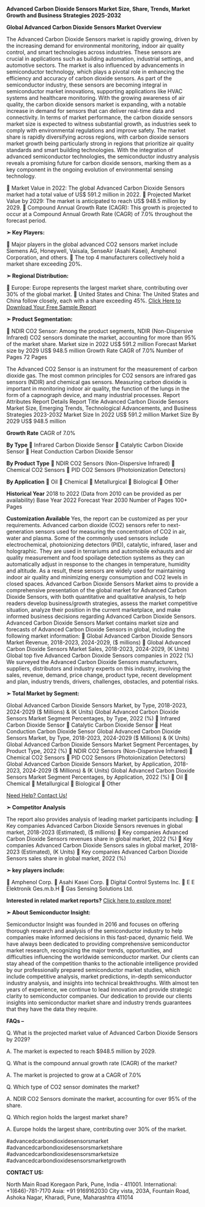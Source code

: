 **Advanced Carbon Dioxide Sensors Market Size, Share, Trends, Market Growth and Business Strategies 2025-2032**

**Global Advanced Carbon Dioxide Sensors Market Overview**

The Advanced Carbon Dioxide Sensors market is rapidly growing, driven by the increasing demand for environmental monitoring, indoor air quality control, and smart technologies across industries. These sensors are crucial in applications such as building automation, industrial settings, and automotive sectors. The market is also influenced by advancements in semiconductor technology, which plays a pivotal role in enhancing the efficiency and accuracy of carbon dioxide sensors.
As part of the semiconductor industry, these sensors are becoming integral in semiconductor market innovations, supporting applications like HVAC systems and healthcare monitoring. With the growing awareness of air quality, the carbon dioxide sensors market is expanding, with a notable increase in demand for sensors that can deliver real-time data and connectivity.
In terms of market performance, the carbon dioxide sensors market size is expected to witness substantial growth, as industries seek to comply with environmental regulations and improve safety. The market share is rapidly diversifying across regions, with carbon dioxide sensors market growth being particularly strong in regions that prioritize air quality standards and smart building technologies.
With the integration of advanced semiconductor technologies, the semiconductor industry analysis reveals a promising future for carbon dioxide sensors, marking them as a key component in the ongoing evolution of environmental sensing technology.

	Market Value in 2022: The global Advanced Carbon Dioxide Sensors market had a total value of US$ 591.2 million in 2022.
	Projected Market Value by 2029: The market is anticipated to reach US$ 948.5 million by 2029.
	Compound Annual Growth Rate (CAGR): This growth is projected to occur at a Compound Annual Growth Rate (CAGR) of 7.0% throughout the forecast period.

**➣ Key Players:**

	Major players in the global advanced CO2 sensors market include Siemens AG, Honeywell, Vaisala, SenseAir (Asahi Kasei), Amphenol Corporation, and others.
	The top 4 manufacturers collectively hold a market share exceeding 20%.

**➣ Regional Distribution:**

	Europe: Europe represents the largest market share, contributing over 30% of the global market.
	United States and China: The United States and China follow closely, each with a share exceeding 45%.
[Click Here to Download Your Free Sample Report](https://semiconductorinsight.com/report/advanced-carbon-dioxide-sensors-market/)

**➣ Product Segmentation:**

	NDIR CO2 Sensor: Among the product segments, NDIR (Non-Dispersive Infrared) CO2 sensors dominate the market, accounting for more than 95% of the market share.
Market size in 2022
US$ 591.2 million
Forecast Market size by 2029
US$ 948.5 million
Growth Rate
CAGR of 7.0%
Number of Pages
72 Pages

The Advanced CO2 Sensor is an instrument for the measurement of carbon dioxide gas. The most common principles for CO2 sensors are infrared gas sensors (NDIR) and chemical gas sensors. Measuring carbon dioxide is important in monitoring indoor air quality, the function of the lungs in the form of a capnograph device, and many industrial processes.
Report Attributes
Report Details
Report Title
Advanced Carbon Dioxide Sensors Market Size, Emerging Trends, Technological Advancements, and Business Strategies 2023-2032
Market Size In 2022
US$ 591.2 million
Market Size By 2029
US$ 948.5 million

**Growth Rate**
CAGR of 7.0%

**By Type**
	Infrared Carbon Dioxide Sensor
	Catalytic Carbon Dioxide Sensor
	Heat Conduction Carbon Dioxide Sensor

**By Product Type**
	NDIR CO2 Sensors (Non-Dispersive Infrared)
	Chemical CO2 Sensors
	PID CO2 Sensors (Photoionization Detectors)

**By Application**
	Oil
	Chemical
	Metallurgical
	Biological
	Other

**Historical Year**
2018 to 2022 (Data from 2010 can be provided as per availability)
Base Year
2022
Forecast Year
2030
Number of Pages
100+ Pages

**Customization Available**
Yes, the report can be customized as per your requirements.
Advanced carbon dioxide (CO2) sensors refer to next-generation sensors used for measuring the concentration of CO2 in air, water and plasma. Some of the commonly used sensors include electrochemical, photoionizing detectors (PID), catalytic, infrared, laser and holographic. They are used in terrariums and automobile exhausts and air quality measurement and food spoilage detection systems as they can automatically adjust in response to the changes in temperature, humidity and altitude. As a result, these sensors are widely used for maintaining indoor air quality and minimizing energy consumption and CO2 levels in closed spaces.
Advanced Carbon Dioxide Sensors Market aims to provide a comprehensive presentation of the global market for Advanced Carbon Dioxide Sensors, with both quantitative and qualitative analysis, to help readers develop business/growth strategies, assess the market competitive situation, analyze their position in the current marketplace, and make informed business decisions regarding Advanced Carbon Dioxide Sensors. Advanced Carbon Dioxide Sensors Market contains market size and forecasts of Advanced Carbon Dioxide Sensors in global, including the following market information:
	Global Advanced Carbon Dioxide Sensors Market Revenue, 2018-2023, 2024-2029, ($ millions)
	Global Advanced Carbon Dioxide Sensors Market Sales, 2018-2023, 2024-2029, (K Units)
Global top five Advanced Carbon Dioxide Sensors companies in 2022 (%)
We surveyed the Advanced Carbon Dioxide Sensors manufacturers, suppliers, distributors and industry experts on this industry, involving the sales, revenue, demand, price change, product type, recent development and plan, industry trends, drivers, challenges, obstacles, and potential risks.

**➣ Total Market by Segment:**

Global Advanced Carbon Dioxide Sensors Market, by Type, 2018-2023, 2024-2029 ($ Millions) & (K Units)
Global Advanced Carbon Dioxide Sensors Market Segment Percentages, by Type, 2022 (%)
	Infrared Carbon Dioxide Sensor
	Catalytic Carbon Dioxide Sensor
	Heat Conduction Carbon Dioxide Sensor
Global Advanced Carbon Dioxide Sensors Market, by Type, 2018-2023, 2024-2029 ($ Millions) & (K Units)
Global Advanced Carbon Dioxide Sensors Market Segment Percentages, by Product Type, 2022 (%)
	NDIR CO2 Sensors (Non-Dispersive Infrared)
	Chemical CO2 Sensors
	PID CO2 Sensors (Photoionization Detectors)
Global Advanced Carbon Dioxide Sensors Market, by Application, 2018-2023, 2024-2029 ($ Millions) & (K Units)
Global Advanced Carbon Dioxide Sensors Market Segment Percentages, by Application, 2022 (%)
	Oil
	Chemical
	Metallurgical
	Biological
	Other

[Need Help? Contact Us!](https://semiconductorinsight.com/report/advanced-carbon-dioxide-sensors-market/)

**➣ Competitor Analysis**

The report also provides analysis of leading market participants including:
	Key companies Advanced Carbon Dioxide Sensors revenues in global market, 2018-2023 (Estimated), ($ millions)
	Key companies Advanced Carbon Dioxide Sensors revenues share in global market, 2022 (%)
	Key companies Advanced Carbon Dioxide Sensors sales in global market, 2018-2023 (Estimated), (K Units)
	Key companies Advanced Carbon Dioxide Sensors sales share in global market, 2022 (%)

**➣ key players include:**

	Amphenol Corp.
	Asahi Kasei Corp.
	Digital Control Systems Inc.
	E E Elektronik Ges.m.b.H
	Gas Sensing Solutions Ltd.

**Interested in related market reports?** [Click here to explore more!](https://semiconductorinsight.com/report/advanced-carbon-dioxide-sensors-market/)

**➣ About Semiconductor Insight:**

Semiconductor Insight was founded in 2016 and focuses on offering thorough research and analysis of the semiconductor industry to help companies make informed decisions in this fast-paced, dynamic field. We have always been dedicated to providing comprehensive semiconductor market research, recognizing the major trends, opportunities, and difficulties influencing the worldwide semiconductor market.
Our clients can stay ahead of the competition thanks to the actionable intelligence provided by our professionally prepared semiconductor market studies, which include competitive analysis, market predictions, in-depth semiconductor industry analysis, and insights into technical breakthroughs. With almost ten years of experience, we continue to lead innovation and provide strategic clarity to semiconductor companies.
Our dedication to provide our clients insights into semiconductor market share and industry trends guarantees that they have the data they require.

**FAQs –**

Q. What is the projected market value of Advanced Carbon Dioxide Sensors by 2029?

A. The market is expected to reach $948.5 million by 2029.

Q. What is the compound annual growth rate (CAGR) of the market?

A. The market is projected to grow at a CAGR of 7.0%

Q. Which type of CO2 sensor dominates the market?

A. NDIR CO2 Sensors dominate the market, accounting for over 95% of the share.

Q. Which region holds the largest market share?

A. Europe holds the largest share, contributing over 30% of the market.

#advancedcarbondioxidesensorsmarket
#advancedcarbondioxidesensorsmarketshare
#advancedcarbondioxidesensorsmarketsize
#advancedcarbondioxidesensorsmarketgrowth

**CONTACT US:**

North Main Road Koregaon Park, Pune, India - 411001.
International: +1(646)-781-7170
Asia: +91 9169162030
City vista, 203A, Fountain Road, Ashoka Nagar, Kharadi, Pune, Maharashtra 411014
